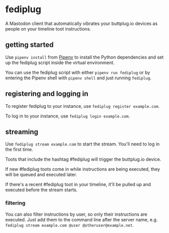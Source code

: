 # fediplug

A Mastodon client that automatically vibrates your buttplug.io devices as people on your timeline toot instructions.

## getting started

Use `pipenv install` from [Pipenv](https://docs.pipenv.org/) to install the Python dependencies and set up the fediplug script inside the virtual environment.

You can use the fediplug script with either `pipenv run fediplug` or by entering the Pipenv shell with `pipenv shell` and just running `fediplug`.

## registering and logging in

To register fediplug to your instance, use `fediplug register example.com`.

To log in to your instance, use `fediplug login example.com`.

## streaming

Use `fediplug stream example.com` to start the stream. You'll need to log in the first time.

Toots that include the hashtag #fediplug will trigger the buttplug.io device.

If new #fediplug toots come in while instructions are being executed, they will be queued and executed later.

If there's a recent #fediplug toot in your timeline, it'll be pulled up and executed before the stream starts.

### filtering

You can also filter instructions by user, so only their instructions are executed. Just add them to the command line after the server name, e.g. `fediplug stream example.com @user @otheruser@example.net`.